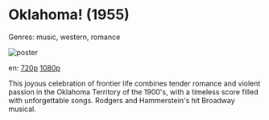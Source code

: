 # Oklahoma! (1955)

Genres: music, western, romance

![poster](http://image.tmdb.org/t/p/w500/6EvptpeV4HV9xU9t3YnQ6PjhHZ0.jpg)

en:
  [720p](magnet:?xt=urn:btih:CA2BF47EF6DF2F4765B38BBCD4079AF6FA85BE2F&tr=udp://glotorrents.pw:6969/announce&tr=udp://tracker.opentrackr.org:1337/announce&tr=udp://torrent.gresille.org:80/announce&tr=udp://tracker.openbittorrent.com:80&tr=udp://tracker.coppersurfer.tk:6969&tr=udp://tracker.leechers-paradise.org:6969&tr=udp://p4p.arenabg.ch:1337&tr=udp://tracker.internetwarriors.net:1337)
  [1080p](magnet:?xt=urn:btih:56973200908B3CD076A89AF66386FE4F6555694B&tr=udp://glotorrents.pw:6969/announce&tr=udp://tracker.opentrackr.org:1337/announce&tr=udp://torrent.gresille.org:80/announce&tr=udp://tracker.openbittorrent.com:80&tr=udp://tracker.coppersurfer.tk:6969&tr=udp://tracker.leechers-paradise.org:6969&tr=udp://p4p.arenabg.ch:1337&tr=udp://tracker.internetwarriors.net:1337)
  


This joyous celebration of frontier life combines tender romance and violent passion in the Oklahoma Territory of the 1900's, with a timeless score filled with unforgettable songs. Rodgers and Hammerstein's hit Broadway musical.